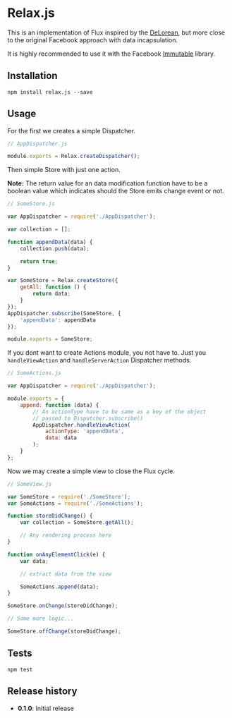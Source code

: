 Relax.js
========

This is an implementation of Flux inspired by the [DeLorean](https://github.com/deloreanjs/delorean), but more close to the original Facebook approach with data incapsulation.

It is highly recommended to use it with the Facebook [Immutable](https://github.com/facebook/immutable-js) library.

## Installation

    npm install relax.js --save

## Usage

For the first we creates a simple Dispatcher.
```javascript
// AppDispatcher.js

module.exports = Relax.createDispatcher();
```

Then simple Store with just one action.

**Note:** The return value for an data modification function have to be a boolean value which indicates should the Store emits change event or not.
```javascript
// SomeStore.js

var AppDispatcher = require('./AppDispatcher');

var collection = [];

function appendData(data) {
    collection.push(data);

    return true;
}

var SomeStore = Relax.createStore({
    getAll: function () {
        return data;
    }
});
AppDispatcher.subscribe(SomeStore, {
    'appendData': appendData
});

module.exports = SomeStore;
```

If you dont want to create Actions module, you not have to. Just you ```handleViewAction``` and ```handleServerAction``` Dispatcher methods.
```javascript
// SomeActions.js

var AppDispatcher = require('./AppDispatcher');

module.exports = {
    append: function (data) {
        // An actionType have to be same as a key of the object
        // passed to Dispatcher.subscribe()
        AppDispatcher.handleViewAction(
            actionType: 'appendData',
            data: data
        );
    }
};
```

Now we may create a simple view to close the Flux cycle.
```javascript
// SomeView.js

var SomeStore = require('./SomeStore');
var SomeActions = require('./SomeActions');

function storeDidChange() {
    var collection = SomeStore.getAll();

    // Any rendering process here
}

function onAnyElementClick(e) {
    var data;

    // extract data from the view

    SomeActions.append(data);
}

SomeStore.onChange(storeDidChange);

// Some more logic...

SomeStore.offChange(storeDidChange);
```

## Tests

    npm test

## Release history

* **0.1.0**: Initial release